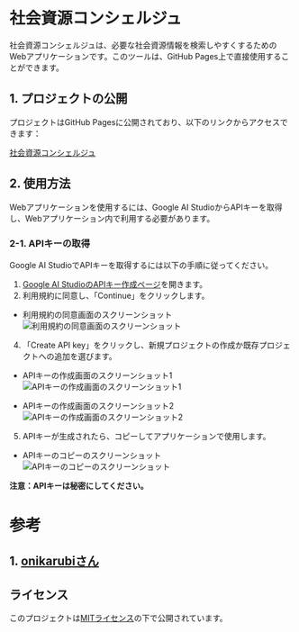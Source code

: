 # 社会資源コンシェルジュ

社会資源コンシェルジュは、必要な社会資源情報を検索しやすくするためのWebアプリケーションです。このツールは、GitHub Pages上で直接使用することができます。

## 1. プロジェクトの公開

プロジェクトはGitHub Pagesに公開されており、以下のリンクからアクセスできます：

<a href="https://ry02024.github.io/SocialResourceFinder/" target="_blank">社会資源コンシェルジュ</a>

## 2. 使用方法

Webアプリケーションを使用するには、Google AI StudioからAPIキーを取得し、Webアプリケーション内で利用する必要があります。

### 2-1. APIキーの取得

Google AI StudioでAPIキーを取得するには以下の手順に従ってください。

1. <a href="https://aistudio.google.com/app/apikey" target="_blank">Google AI StudioのAPIキー作成ページ</a>を開きます。
2. 利用規約に同意し、「Continue」をクリックします。
* 利用規約の同意画面のスクリーンショット
![利用規約の同意画面のスクリーンショット](images/Screenshot_20240322-171145.png)
4. 「Create API key」をクリックし、新規プロジェクトの作成か既存プロジェクトへの追加を選びます。
* APIキーの作成画面のスクリーンショット1
![APIキーの作成画面のスクリーンショット1](images/Screenshot_20240322-171212.png)

* APIキーの作成画面のスクリーンショット2
![APIキーの作成画面のスクリーンショット2](images/Screenshot_20240322-171227.png)
5. APIキーが生成されたら、コピーしてアプリケーションで使用します。
* APIキーのコピーのスクリーンショット
![APIキーのコピーのスクリーンショット](images/Screenshot_20240322-171252.png)

**注意：APIキーは秘密にしてください。**

# 参考
## 1. [onikarubiさん](https://github.com/onikarubi/genai/blob/master/main.js)

## ライセンス

このプロジェクトは[MITライセンス](LICENSE)の下で公開されています。
